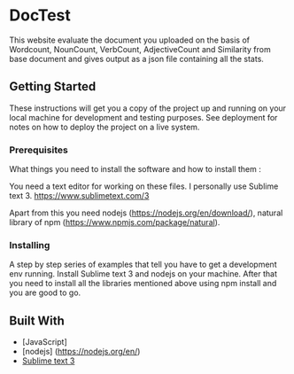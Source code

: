 # DocTest

This website evaluate the document you uploaded on the basis of Wordcount, NounCount, VerbCount, AdjectiveCount and Similarity from base document and gives output as a json file containing all the stats.

## Getting Started

These instructions will get you a copy of the project up and running on your local machine for development and testing purposes. See deployment for notes on how to deploy the project on a live system.

### Prerequisites

What things you need to install the software and how to install them :

You need a text editor for working on these files. I personally use Sublime text 3.
https://www.sublimetext.com/3

Apart from this you need nodejs (https://nodejs.org/en/download/), natural library of npm (https://www.npmjs.com/package/natural).

### Installing

A step by step series of examples that tell you have to get a development env running.
Install Sublime text 3 and nodejs on your machine. After that you need to install all the libraries mentioned above using npm install and you are good to go.

## Built With

* [JavaScript]
* [nodejs] (https://nodejs.org/en/)
* [Sublime text 3](https://www.sublimetext.com/3)
